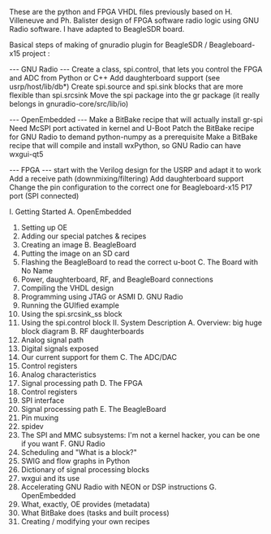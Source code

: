 

These are the python and FPGA VHDL files previously based on H. Villeneuve and Ph. Balister design of FPGA software radio logic using GNU Radio software. I have adapted to BeagleSDR board.

 Basical steps of making of gnuradio plugin for BeagleSDR / Beagleboard-x15 project :

--- GNU Radio ---
Create a class, spi.control, that lets you control the FPGA and ADC from Python or C++
Add daughterboard support (see usrp/host/lib/db*)
Create spi.source and spi.sink blocks that are more flexible than spi.srcsink
Move the spi package into the gr package (it really belongs in gnuradio-core/src/lib/io)

--- OpenEmbedded ---
Make a BitBake recipe that will actually install gr-spi
Need McSPI port activated in kernel and U-Boot
Patch the BitBake recipe for GNU Radio to demand python-numpy as a prerequisite
Make a BitBake recipe that will compile and install wxPython, so GNU Radio can have wxgui-qt5

--- FPGA ---
start with the Verilog design for the USRP and adapt it to work
Add a receive path (downmixing/filtering) 
Add daughterboard support
Change the pin configuration to the correct one for Beagleboard-x15 P17 port (SPI connected)

I. Getting Started
 A. OpenEmbedded
  1. Setting up OE
  2. Adding our special patches & recipes
  3. Creating an image
 B. BeagleBoard
  1. Putting the image on an SD card
  2. Flashing the BeagleBoard to read the correct u-boot
 C. The Board with No Name
  1. Power, daughterboard, RF, and BeagleBoard connections
  2. Compiling the VHDL design
  3. Programming using JTAG or ASMI
 D. GNU Radio
  1. Running the GUIfied example
  2. Using the spi.srcsink_ss block
  3. Using the spi.control block
II. System Description
 A. Overview: big huge block diagram
 B. RF daughterboards
  1. Analog signal path
  2. Digital signals exposed
  3. Our current support for them
 C. The ADC/DAC
  1. Control registers
  2. Analog characteristics
  3. Signal processing path
 D. The FPGA
  1. Control registers
  2. SPI interface
  3. Signal processing path
 E. The BeagleBoard
  1. Pin muxing
  2. spidev
  3. The SPI and MMC subsystems: I'm not a kernel hacker, you can be one if you want
 F. GNU Radio
  1. Scheduling and "What is a block?"
  2. SWIG and flow graphs in Python
  3. Dictionary of signal processing blocks
  4. wxgui and its use
  5. Accelerating GNU Radio with NEON or DSP instructions
 G. OpenEmbedded
  1. What, exactly, OE provides (metadata)
  2. What BitBake does (tasks and built process)
  3. Creating / modifying your own recipes
